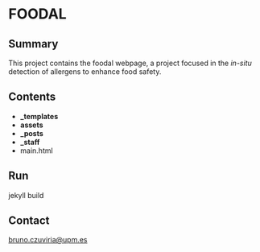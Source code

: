 # FOODAL

## Summary

This project contains the foodal webpage, a project focused in the *in-situ*
detection of allergens to enhance food safety.

## Contents

- **_templates**
- **assets**
- **_posts**
- **_staff**
- main.html

## Run

jekyll build

## Contact 

bruno.czuviria@upm.es
